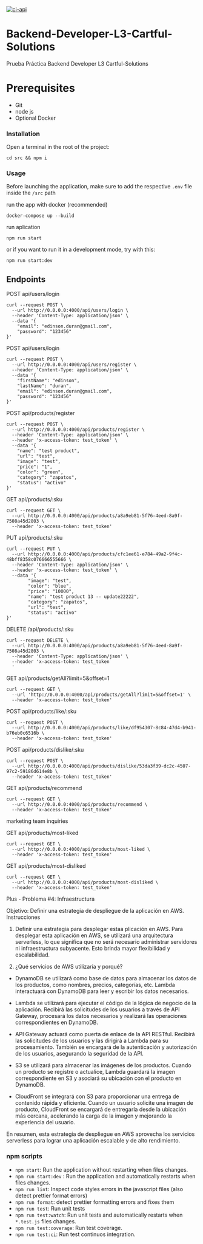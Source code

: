 [![ci-api](https://github.com/ed2321/Backend-Developer-L3-Cartful-Solutions/actions/workflows/ci-api.yaml/badge.svg?branch=main)](https://github.com/ed2321/Backend-Developer-L3-Cartful-Solutions/actions/workflows/ci-api.yaml)
# Backend-Developer-L3-Cartful-Solutions
Prueba Práctica Backend Developer L3 Cartful-Solutions
# Prerequisites
* Git
* node js
* Optional Docker

### Installation

Open a terminal in the root of the project:

```
cd src && npm i
```
### Usage
Before launching the application, make sure to add the respective `.env` file inside the `/src` path


run the app with docker (recommended)
```
docker-compose up --build
```
run aplication 
```
npm run start
```

or if you want to run it in a development mode, try with this:

```
npm run start:dev
```
## Endpoints
POST api/users/login
```
curl --request POST \
  --url http://0.0.0.0:4000/api/users/login \
  --header 'Content-Type: application/json' \
  --data '{
	"email": "edinson.duran@gmail.com",
	"password": "123456"
}'
```

POST api/users/login

```
curl --request POST \
  --url http://0.0.0.0:4000/api/users/register \
  --header 'Content-Type: application/json' \
  --data '{
	"firstName": "edinson",
	"lastName": "duran",
	"email": "edinson.duran@gmail.com",
	"password": "123456"
}'
```

POST api/products/register
```
curl --request POST \
  --url http://0.0.0.0:4000/api/products/register \
  --header 'Content-Type: application/json' \
  --header 'x-access-token: test_token' \
  --data '{
	"name": "test product",
	"url": "test",
	"image": "test",
	"price": "1",
	"color": "green",
	"category": "zapatos",
	"status": "activo"
}'
```
GET api/products/:sku
```
curl --request GET \
  --url http://0.0.0.0:4000/api/products/a8a9eb81-5f76-4eed-8a9f-7508a45d2803 \
  --header 'x-access-token: test_token'
```
PUT api/products/:sku
```
curl --request PUT \
  --url http://0.0.0.0:4000/api/products/cfc1ee61-e784-49a2-9f4c-48bff8358c076666555666 \
  --header 'Content-Type: application/json' \
  --header 'x-access-token: test_token' \
  --data '{
		"image": "test",
		"color": "blue",
		"price": "10000",
		"name": "test product 13 -- update22222",
		"category": "zapatos",
		"url": "test",
		"status": "activo"
}'
```
DELETE /api/products/:sku
```
curl --request DELETE \
  --url http://0.0.0.0:4000/api/products/a8a9eb81-5f76-4eed-8a9f-7508a45d2803 \
  --header 'Content-Type: application/json' \
  --header 'x-access-token: test_token
  '
```
GET api/products/getAll?limit=5&offset=1
```
curl --request GET \
  --url 'http://0.0.0.0:4000/api/products/getAll?limit=5&offset=1' \
  --header 'x-access-token: test_token'
```
POST api/products/like/:sku

```
curl --request POST \
  --url http://0.0.0.0:4000/api/products/like/df954307-8c84-47d4-b941-b76eb0c6516b \
  --header 'x-access-token: test_token'
```
POST api/products/dislike/:sku

```
curl --request POST \
  --url http://0.0.0.0:4000/api/products/dislike/53da3f39-dc2c-4507-97c2-59186d614e8b \
  --header 'x-access-token: test_token'
```
GET api/products/recommend
```
curl --request GET \
  --url http://0.0.0.0:4000/api/products/recommend \
  --header 'x-access-token: test_token'
```
marketing team inquiries

GET api/products/most-liked
```
curl --request GET \
  --url http://0.0.0.0:4000/api/products/most-liked \
  --header 'x-access-token: test_token'
```

GET api/products/most-disliked
```
curl --request GET \
  --url http://0.0.0.0:4000/api/products/most-disliked \
  --header 'x-access-token: test_token'
```
Plus - Problema #4: Infraestructura

Objetivo: Definir una estrategia de despliegue de la aplicación en AWS. Instrucciones
1. Definir una estrategia para desplegar estaa plicación en AWS. 
Para desplegar esta aplicación en AWS, se utilizará una arquitectura serverless, lo que significa que no será necesario administrar servidores ni infraestructura subyacente. Esto brinda mayor flexibilidad y escalabilidad. 

2. ¿Qué servicios de AWS utilizaría y porqué?
* DynamoDB se utilizará como base de datos para almacenar los datos de los productos, como nombres, precios, categorías, etc. Lambda interactuará con DynamoDB para leer y escribir los datos necesarios.

* Lambda se utilizará para ejecutar el código de la lógica de negocio de la aplicación. Recibirá las solicitudes de los usuarios a través de API Gateway, procesará los datos necesarios y realizará las operaciones correspondientes en DynamoDB.

* API Gateway actuará como puerta de enlace de la API RESTful. Recibirá las solicitudes de los usuarios y las dirigirá a Lambda para su procesamiento. También se encargará de la autenticación y autorización de los usuarios, asegurando la seguridad de la API.

* S3 se utilizará para almacenar las imágenes de los productos. Cuando un producto se registre o actualice, Lambda guardará la imagen correspondiente en S3 y asociará su ubicación con el producto en DynamoDB.

* CloudFront se integrará con S3 para proporcionar una entrega de contenido rápida y eficiente. Cuando un usuario solicite una imagen de producto, CloudFront se encargará de entregarla desde la ubicación más cercana, acelerando la carga de la imagen y mejorando la experiencia del usuario.

En resumen, esta estrategia de despliegue en AWS aprovecha los servicios serverless para lograr una aplicación escalable y de alto rendimiento.

### npm scripts

- `npm start`: Run the application without restarting when files changes.
- `npm run start:dev` : Run the application and automatically restarts when files changes.
- `npm run lint`: Inspect code styles errors in the javascript files (also detect prettier format errors)
- `npm run format`: detect prettier formatting errors and fixes them
- `npm run test`: Run unit tests
- `npm run test:watch`: Run unit tests and automatically restarts when `*.test.js` files changes.
- `npm run test:coverage`: Run test coverage.
- `npm run test:ci`: Run test continuos integration.
